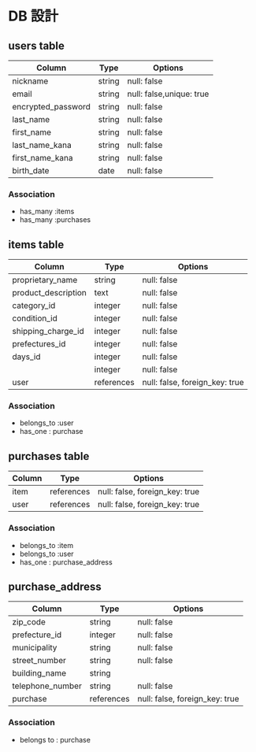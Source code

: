 # DB 設計

## users table

| Column             | Type                | Options                 |
|--------------------|---------------------|-------------------------|
| nickname           | string              | null: false             |
| email              | string              | null: false,unique: true|
| encrypted_password | string              | null: false             |
| last_name          | string              | null: false             |
| first_name         | string              | null: false             |
| last_name_kana     | string              | null: false             |
| first_name_kana    | string              | null: false             |
| birth_date         | date                | null: false             |

### Association

* has_many :items
* has_many :purchases


## items table
| Column                | Type                | Options                                  |
|--------------------   |---------------------|-------------------------                 |
| proprietary_name      | string              | null: false                              |
| product_description   | text                | null: false                               |
| category_id           | integer             | null: false                              |
| condition_id          | integer             | null: false                              |
| shipping_charge_id    | integer             | null: false                              |
| prefectures_id        | integer             | null: false                              |
| days_id               | integer             | null: false                              |
|                  | integer             | null: false                              |
| user                  | references          | null: false, foreign_key: true           |

### Association

- belongs_to :user
- has_one : purchase


##  purchases table

| Column      | Type       | Options                        |
|-------------|------------|-------------------             |
| item        | references | null: false, foreign_key: true |
| user        | references | null: false, foreign_key: true |

### Association

- belongs_to :item
- belongs_to :user
- has_one : purchase_address


## purchase_address 
| Column             | Type       | Options           |
|-------------       |------------|-------------------|
| zip_code           | string     | null: false       |
| prefecture_id     | integer    | null: false       |
| municipality       | string     | null: false       |
| street_number      | string     | null: false       |
| building_name      | string     |                   |
| telephone_number   | string     | null: false       |
| purchase           | references | null: false, foreign_key: true |


### Association
- belongs to : purchase
